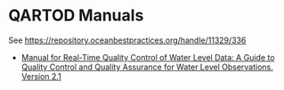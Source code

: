 # QARTOD Manuals

See <https://repository.oceanbestpractices.org/handle/11329/336>

- [Manual for Real-Time Quality Control of Water Level Data: A Guide to Quality Control and Quality Assurance for Water Level Observations. Version 2.1](Real-Time_Quality_Control_of_Water_Level_Data)
